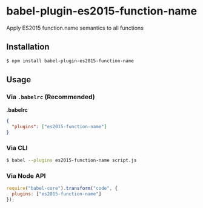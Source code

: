 # babel-plugin-es2015-function-name

Apply ES2015 function.name semantics to all functions

## Installation

```sh
$ npm install babel-plugin-es2015-function-name
```

## Usage

### Via `.babelrc` (Recommended)

**.babelrc**

```json
{
  "plugins": ["es2015-function-name"]
}
```

### Via CLI

```sh
$ babel --plugins es2015-function-name script.js
```

### Via Node API

```javascript
require("babel-core").transform("code", {
  plugins: ["es2015-function-name"]
});
```
